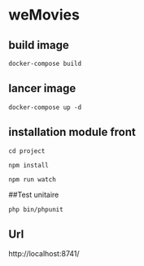 # weMovies
## build image
`docker-compose build`
## lancer image
`docker-compose up -d`

## installation module front
`cd project`

`npm install`

`npm run watch`

##Test unitaire

`php bin/phpunit`

## Url
http://localhost:8741/